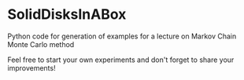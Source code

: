 # SolidDisksInABox
Python code for generation of examples for a lecture on Markov Chain Monte Carlo method

Feel free to start your own experiments and don't forget to share your improvements!
